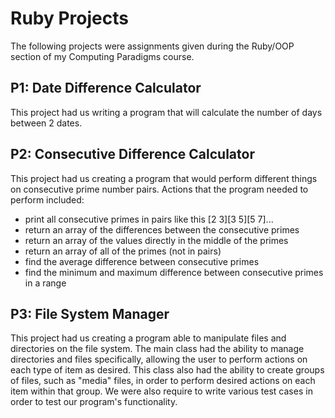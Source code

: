 # Ruby Projects
 
The following projects were assignments given during the Ruby/OOP section of my Computing Paradigms course.

## P1: Date Difference Calculator
This project had us writing a program that will calculate the number of days between 2 dates.

## P2: Consecutive Difference Calculator
This project had us creating a program that would perform different things on consecutive prime number pairs. 
Actions that the program needed to perform included:
- print all consecutive primes in pairs like this [2 3][3 5][5 7]...
- return an array of the differences between the consecutive primes
- return an array of the values directly in the middle of the primes
- return an array of all of the primes (not in pairs)
- find the average difference between consecutive primes
- find the minimum and maximum difference between consecutive primes in a range

## P3: File System Manager
This project had us creating a program able to manipulate files and directories on the file system.
The main class had the ability to manage directories and files specifically, allowing the user to perform actions on each type of item as desired. This class also had the ability to create groups of files, such as "media" files, in order to perform desired actions on each item within that group. We were also require to write various test cases in order to test our program's functionality.